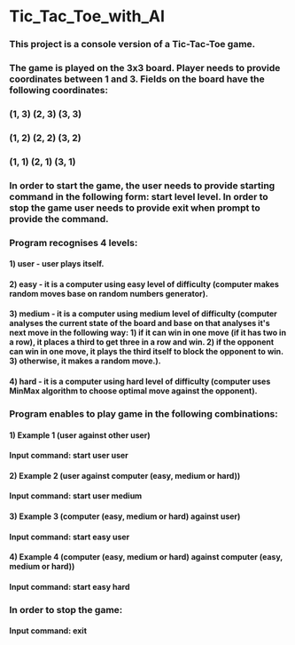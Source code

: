 # Tic_Tac_Toe_with_AI

### This project is a console version of a Tic-Tac-Toe game.
### The game is played on the 3x3 board. Player needs to provide coordinates between 1 and 3. Fields on the board have the following coordinates:
### (1, 3) (2, 3) (3, 3)
### (1, 2) (2, 2) (3, 2)
### (1, 1) (2, 1) (3, 1)

### In order to start the game, the user needs to provide starting command in the following form: start level level. In order to stop the game user needs to provide exit when prompt to provide the command.
### Program recognises 4 levels:
#### 1) user - user plays itself.
#### 2) easy - it is a computer using easy level of difficulty (computer makes random moves base on random numbers generator).
#### 3) medium - it is a computer using medium level of difficulty (computer analyses the current state of the board and base on that analyses it's next move in the following way: 1) if it can win in one move (if it has two in a row), it places a third to get three in a row and win. 2) if the opponent can win in one move, it plays the third itself to block the opponent to win. 3) otherwise, it makes a random move.).
#### 4) hard - it is a computer using hard level of difficulty (computer uses MinMax algorithm to choose optimal move against the opponent).

### Program enables to play game in the following combinations:

#### 1) Example 1 (user against other user)
#### Input command: start user user

#### 2) Example 2 (user against computer (easy, medium or hard))
#### Input command: start user medium

#### 3) Example 3 (computer (easy, medium or hard) against user)
#### Input command: start easy user

#### 4) Example 4 (computer (easy, medium or hard) against computer (easy, medium or hard))
#### Input command: start easy hard

### In order to stop the game:
#### Input command: exit
